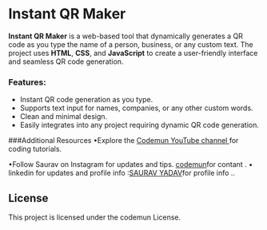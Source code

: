 # Instant QR Maker

**Instant QR Maker** is a web-based tool that dynamically generates a QR code as you type the name of a person, business, or any custom text. The project uses **HTML**, **CSS**, and **JavaScript** to create a user-friendly interface and seamless QR code generation.

### Features:
- Instant QR code generation as you type.
- Supports text input for names, companies, or any other custom words.
- Clean and minimal design.
- Easily integrates into any project requiring dynamic QR code generation.

###Additional Resources
•Explore the [Codemun YouTube channel ](https://youtu.be/TxyWL_f9WTs?si=cVzuU38Fgud1NaP0_)for coding tutorials.

•Follow Saurav on Instagram  for updates and tips.
[codemun](https://www.instagram.com/saurav.boi_])for contant .
• linkedin for updates and profile info  :[SAURAV YADAV](https://in.linkedin.com/in/techsavvydeveloperinnovates)for profile info  ..

## License

This project is licensed under the codemun License.
